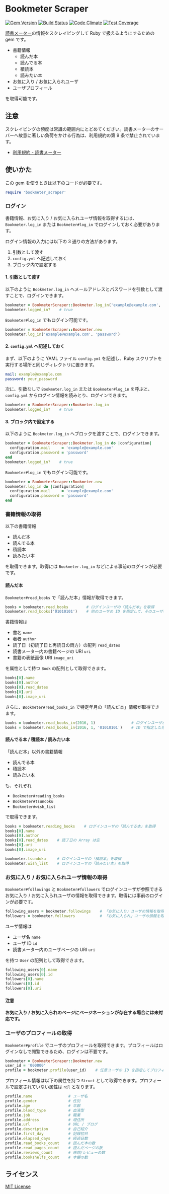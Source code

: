 # Bookmeter Scraper

[![Gem Version](https://badge.fury.io/rb/bookmeter_scraper.svg)](https://badge.fury.io/rb/bookmeter_scraper)
[![Build Status](https://travis-ci.org/kymmt90/bookmeter_scraper.svg?branch=master)](https://travis-ci.org/kymmt90/bookmeter_scraper)
[![Code Climate](https://codeclimate.com/github/kymmt90/bookmeter_scraper/badges/gpa.svg)](https://codeclimate.com/github/kymmt90/bookmeter_scraper)
[![Test Coverage](https://codeclimate.com/github/kymmt90/bookmeter_scraper/badges/coverage.svg)](https://codeclimate.com/github/kymmt90/bookmeter_scraper/coverage)

[読書メーター](http://bookmeter.com)の情報をスクレイピングして Ruby で扱えるようにするための gem です。

- 書籍情報
  - 読んだ本
  - 読んでる本
  - 積読本
  - 読みたい本
- お気に入り / お気に入られユーザ
- ユーザプロフィール

を取得可能です。

## 注意

スクレイピングの頻度は常識の範囲内にとどめてください。読書メーターのサーバーへ故意に著しい負荷をかける行為は、利用規約の第 9 条で禁止されています。

- [利用規約 - 読書メーター](http://bookmeter.com/terms.php)

## 使いかた

この gem を使うときは以下のコードが必要です。

```ruby
require 'bookmeter_scraper'
```

### ログイン

書籍情報、お気に入り / お気に入られユーザ情報を取得するには、`Bookmeter.log_in` または `Bookmeter#log_in` でログインしておく必要があります。

ログイン情報の入力には以下の 3 通りの方法があります。

1. 引数として渡す
2. `config.yml` へ記述しておく
3. ブロック内で設定する

#### 1. 引数として渡す

以下のように `Bookmeter.log_in` へメールアドレスとパスワードを引数として渡すことで、ログインできます。

```ruby
bookmeter = BookmeterScraper::Bookmeter.log_in('example@example.com', 'password')
bookmeter.logged_in?    # true
```

`Bookmeter#log_in` でもログイン可能です。

```ruby
bookmeter = BookmeterScraper::Bookmeter.new
bookmeter.log_in('example@example.com', 'password')
```

#### 2. `config.yml` へ記述しておく

まず、以下のように YAML ファイル `config.yml` を記述し、Ruby スクリプトを実行する場所と同じディレクトリに置きます。

```yml
mail: example@example.com
password: your_password
```

次に、引数なしで `Bookmeter.log_in` または `Bookmeter#log_in` を呼ぶと、`config.yml` からログイン情報を読みとり、ログインできます。

```ruby
bookmeter = BookmeterScraper::Bookmeter.log_in
bookmeter.logged_in?    # true
```

#### 3. ブロック内で設定する

以下のように `Bookmeter.log_in` へブロックを渡すことで、ログインできます。

```ruby
bookmeter = BookmeterScraper::Bookmeter.log_in do |configuration|
  configuration.mail     = 'example@example.com'
  configuration.password = 'password'
end
bookmeter.logged_in?    # true
```

`Bookmeter#log_in` でもログイン可能です。

```ruby
bookmeter = BookmeterScraper::Bookmeter.new
bookmeter.log_in do |configuration|
  configuration.mail     = 'example@example.com'
  configuration.password = 'password'
end
```

### 書籍情報の取得

以下の書籍情報

- 読んだ本
- 読んでる本
- 積読本
- 読みたい本

を取得できます。取得には `Bookmeter.log_in` などによる事前のログインが必要です。

#### 読んだ本

`Bookmeter#read_books` で「読んだ本」情報が取得できます。

```ruby
books = bookmeter.read_books        # ログインユーザの「読んだ本」を取得
bookmeter.read_books('01010101')    # 他のユーザの ID を指定して、そのユーザの「読んだ本」を取得
```

書籍情報は

- 書名 `name`
- 著者 `author`
- 読了日（初読了日と再読日の両方）の配列 `read_dates`
- 読書メーター内の書籍ページの URI `uri`
- 書籍の表紙画像 URI `image_uri`

を属性として持つ `Book` の配列として取得できます。

```ruby
books[0].name
books[0].author
books[0].read_dates
books[0].uri
books[0].image_uri
```

さらに、`Bookmeter#read_books_in` で特定年月の「読んだ本」情報が取得できます。

```ruby
books = bookmeter.read_books_in(2016, 1)                # ログインユーザが 2016 年 1 月に「読んだ本」を取得
books = bookmeter.read_books_in(2016, 1, '01010101')    # ID で指定した他のユーザが 2016 年 1 月に「読んだ本」を取得
```

#### 読んでる本 / 積読本 / 読みたい本

「読んだ本」以外の書籍情報

- 読んでる本
- 積読本
- 読みたい本

も、それぞれ

- `Bookmeter#reading_books`
- `Bookmeter#tsundoku`
- `Bookmeter#wish_list`

で取得できます。

```ruby
books = bookmeter.reading_books    # ログインユーザの「読んでる本」を取得
books[0].name
books[0].author
books[0].read_dates    # 読了日の Array は空
books[0].uri
books[0].image_uri

bookmeter.tsundoku     # ログインユーザの「積読本」を取得
bookmeter.wish_list    # ログインユーザの「読みたい本」を取得
```

### お気に入り / お気に入られユーザ情報の取得

`Bookmeter#followings` と `Bookmeter#followers` でログインユーザが参照できるお気に入り / お気に入られユーザの情報を取得できます。取得には事前のログインが必要です。

```ruby
following_users = bookmeter.followings    # 「お気に入り」ユーザの情報を取得
followers = bookmeter.followers           # 「お気に入られ」ユーザの情報を取得
```

ユーザ情報は

- ユーザ名 `name`
- ユーザ ID `id`
- 読書メーター内のユーザページの URI `uri`

を持つ `User` の配列として取得できます。

```ruby
following_users[0].name
following_users[0].id
followers[0].name
followers[0].id
followers[0].uri
```

#### 注意

**お気に入り / お気に入られのページにページネーションが存在する場合には未対応です。**

### ユーザのプロフィールの取得

`Bookmeter#profile` でユーザのプロフィールを取得できます。プロフィールはログインなしで閲覧できるため、ログインは不要です。

```ruby
bookmeter = BookmeterScraper::Bookmeter.new
user_id = '000000'
profile = bookmeter.profile(user_id)    # 任意ユーザの ID を指定してプロフィールを取得可能
```

プロフィール情報は以下の属性を持つ `Struct` として取得できます。プロフィールで設定されていない属性は `nil` となります。

```ruby
profile.name                # ユーザ名
profile.gender              # 性別
profile.age                 # 年齢
profile.blood_type          # 血液型
profile.job                 # 職業
profile.address             # 現住所
profile.url                 # URL / ブログ
profile.description         # 自己紹介
profile.first_day           # 記録初日
profile.elapsed_days        # 経過日数
profile.read_books_count    # 読んだ本の数
profile.read_pages_count    # 読んだページの数
profile.reviews_count       # 感想/レビューの数
profile.bookshelfs_count    # 本棚の数
```

## ライセンス

[MIT License](http://opensource.org/licenses/MIT)

